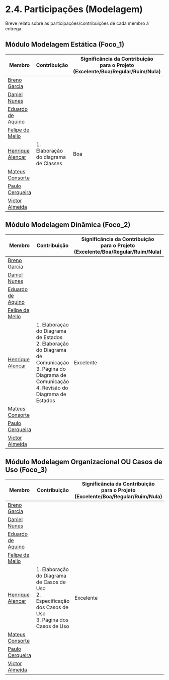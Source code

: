 # 2.4. Participações (Modelagem)

Breve relato sobre as participações/contribuições de cada membro à entrega. 

## Módulo Modelagem Estática (Foco_1)

| Membro | Contribuição | Significância da Contribuição <br> para o Projeto <br> (Excelente/Boa/Regular/Ruim/Nula) | Comprobatórios |
| ------ | ------ | ------ | ------ |
| [Breno Garcia](https://github.com/brenoalexandre0) | | | |
| [Daniel Nunes](https://github.com/Mach1r0) | | | |
| [Eduardo de Aquino](https://github.com/fxred) | | | |
| [Felipe de Mello](https://github.com/FelipeNunesdM) | | | |
| [Henrique Alencar](https://github.com/henryqma) | 1. Elaboração do diagrama de Classes | Boa | 1. [Diagrama de Classes](Modelagem/estatica_uml/diagrama_classes.md) <br> 2. [Reunião](iniciativas_extras/Planejamento/atas/ata3.md)|
| [Mateus Consorte](https://github.com/MVConsorte) | | | |
| [Paulo Cerqueira](https://github.com/paulocerqr) | | | |
| [Victor Almeida](https://github.com/aqela-batata-alt) | | | |

## Módulo Modelagem Dinâmica (Foco_2)

| Membro | Contribuição | Significância da Contribuição <br> para o Projeto <br> (Excelente/Boa/Regular/Ruim/Nula) | Comprobatórios |
| ------ | ------ | ------ | ------ |
| [Breno Garcia](https://github.com/brenoalexandre0) | | | |
| [Daniel Nunes](https://github.com/Mach1r0) | | | |
| [Eduardo de Aquino](https://github.com/fxred) | | | |
| [Felipe de Mello](https://github.com/FelipeNunesdM) | | | |
| [Henrique Alencar](https://github.com/henryqma) | 1. Elaboração do Diagrama de Estados <br> 2. Elaboração do Diagrama de Comunicação <br> 3. Página do Diagrama de Comunicação <br> 4. Revisão do Diagrama de Estados | Excelente | 1. [Diagrama de Estados](Modelagem/dinamica_uml/diagrama_estados.md) <br> 2. [Reunião](iniciativas_extras/Planejamento/atas/ata5.md) <br> 3. [Diagrama de Comunicação](Modelagem/dinamica_uml/diagrama_comunicacao.md) <br> 4. [Commit](https://github.com/UnBArqDsw2025-2-Turma02/2025.2-T02_G5_DicasDeEstagio_Entrega02/commit/16a23987931b19aae3c2782e7ac1240638f646a2) <br> 5. [Revisão](https://github.com/UnBArqDsw2025-2-Turma02/2025.2-T02_G5_DicasDeEstagio_Entrega02/pull/15) |
| [Mateus Consorte](https://github.com/MVConsorte) | | | |
| [Paulo Cerqueira](https://github.com/paulocerqr) | | | |
| [Victor Almeida](https://github.com/aqela-batata-alt) | | | |

## Módulo Modelagem Organizacional OU Casos de Uso (Foco_3)

| Membro | Contribuição | Significância da Contribuição <br> para o Projeto <br> (Excelente/Boa/Regular/Ruim/Nula) | Comprobatórios |
| ------ | ------ | ------ | ------ |
| [Breno Garcia](https://github.com/brenoalexandre0) | | | |
| [Daniel Nunes](https://github.com/Mach1r0) | | | |
| [Eduardo de Aquino](https://github.com/fxred) | | | |
| [Felipe de Mello](https://github.com/FelipeNunesdM) | | | |
| [Henrique Alencar](https://github.com/henryqma) | 1. Elaboração do Diagrama de Casos de Uso <br> 2. Especificação dos Casos de Uso <br> 3. Página dos Casos de Uso | Excelente | 1. [Diagrama de Casos de Uso](Modelagem/organizacional_uml/diagrama_casos_uso.md) <br> 2. [Reunião](iniciativas_extras/Planejamento/atas/ata4.md) <br> 3. [Commit](https://github.com/UnBArqDsw2025-2-Turma02/2025.2-T02_G5_DicasDeEstagio_Entrega02/commit/57093e93f3dccfb54ba188d7aeb33807ee298f30) |
| [Mateus Consorte](https://github.com/MVConsorte) | | | |
| [Paulo Cerqueira](https://github.com/paulocerqr) | | | |
| [Victor Almeida](https://github.com/aqela-batata-alt) | | | |
